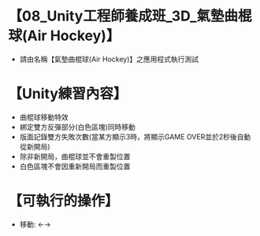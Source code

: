# 【08_Unity工程師養成班_3D_氣墊曲棍球(Air Hockey)】  
* 請由名稱【氣墊曲棍球(Air Hockey)】之應用程式執行測試

# 【Unity練習內容】  
* 曲棍球移動特效
* 綁定雙方反彈部分(白色區塊)同時移動
* 版面記錄雙方失敗次數(當某方顯示3時，將顯示GAME OVER並於2秒後自動從新開局)
* 除非新開局，曲棍球並不會重製位置
* 白色區塊不會因重新開局而重製位置

# 【可執行的操作】  
* 移動: ←→

